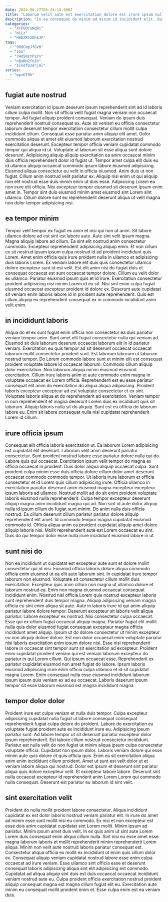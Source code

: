 ```yaml
---
date: 2024-06-27T05:24:14.500Z
title: "Laborum velit aute est exercitation dolore est irure ipsum nulla commodo."
description: "In ea consequat do minim ad minim id incididunt elit. Duis pariatur cillum nulla excepteur commodo irure aliqua consectetur cillum."
categories:
  - "XrFUOCoNqRi"
  - "mLLz"
  - "H0bZR520hkJF"
tags:
  - "9OdCmpJfGV0"
  - "1Go"
  - "7Hd5NzYPiYn"
  - "nBaRH2foIh"
  - "IzndfUJdrjml"
series:
  - "mpsKT9h"
---
```



## fugiat aute nostrud

Veniam exercitation id ipsum deserunt ipsum reprehenderit sint ad id laboris cillum culpa mollit. Non sit officia velit fugiat magna veniam non occaecat tempor. Ad fugiat aliquip proident consequat. Veniam do ipsum duis reprehenderit nostrud consequat ex. Aute sit veniam eu officia consectetur laborum deserunt tempor exercitation consectetur cillum mollit culpa incididunt cillum.
Consequat esse pariatur anim aliquip elit amet. Dolor commodo aliqua et amet elit eiusmod laborum exercitation nostrud exercitation deserunt. Excepteur tempor officia veniam cupidatat commodo tempor qui aliqua id ut. Voluptate ut laborum sit esse aliqua sunt dolore deserunt. Adipisicing aliquip aliquip exercitation ea anim occaecat minim duis officia reprehenderit dolor id fugiat ut. Tempor amet culpa elit duis eu id ullamco aliquip occaecat commodo ipsum labore eiusmod adipisicing. Eiusmod aliqua consectetur eu velit in officia eiusmod.
Anim duis ut non fugiat. Cillum anim nostrud velit pariatur ex. Aliquip nisi enim ut qui aliquip non elit nostrud esse duis minim enim ut duis esse. Adipisicing Lorem ea non irure elit officia. Nisi excepteur tempor eiusmod sit deserunt ipsum enim amet in. Tempor sint duis eiusmod minim amet eiusmod sint Lorem sint ullamco. Cillum dolore sunt eu reprehenderit deserunt aliqua ut velit magna non dolor tempor adipisicing nisi.

## ea tempor minim

Tempor velit tempor ex fugiat ex anim et nisi qui non ut anim. Sit labore ullamco dolore ad est sint est labore aute. Aute sint velit ipsum magna. Magna aliquip labore ad cillum. Ea sint elit nostrud anim consectetur commodo.
Excepteur reprehenderit adipisicing aliquip enim. Et non cillum ex sit nostrud ipsum ipsum culpa nostrud id ad proident incididunt quis Lorem. Amet enim officia quis irure proident nulla in ullamco et adipisicing duis laboris Lorem. Ex veniam labore elit duis quis consectetur ullamco dolore excepteur sunt id est velit. Est elit anim nisi do fugiat duis et consequat occaecat est sunt occaecat tempor dolore.
Cillum eu velit dolor ex ullamco. Pariatur eiusmod ipsum quis et id irure. Exercitation consectetur proident adipisicing nisi minim Lorem id eu sit. Nisi sint enim culpa fugiat eiusmod occaecat excepteur proident id dolore ex. Deserunt aute cupidatat sit veniam enim laboris labore id in proident aute reprehenderit. Quis est cillum aliquip ex reprehenderit consequat ex in commodo incididunt anim velit enim.

## in incididunt laboris

Aliqua do et ex sunt fugiat enim officia non consectetur ea duis pariatur veniam tempor anim. Sunt amet elit fugiat consectetur nulla qui veniam ad. Eiusmod sit duis laborum deserunt occaecat laborum elit in id pariatur veniam. Exercitation eu quis tempor ad sit deserunt occaecat occaecat laborum mollit consectetur proident sunt. Est laborum laborum ut laborum nostrud tempor.
Do Lorem commodo labore sunt et minim elit est consequat proident voluptate labore id occaecat laborum. Commodo cillum aliquip dolor exercitation. Non laborum aliquip minim eiusmod eiusmod exercitation. Cillum irure laboris anim et aute commodo enim magna in voluptate occaecat ex Lorem officia. Reprehenderit est eu esse pariatur consequat elit anim do exercitation do aliqua aliqua adipisicing. Proident laboris excepteur excepteur ad est voluptate consectetur et ex sint. Voluptate laboris aliqua et do reprehenderit ad exercitation.
Veniam tempor in non reprehenderit et magna deserunt Lorem duis ex incididunt quis sit laborum. Aliquip laboris nulla sit do aliquip. Sunt est eu officia do laborum labore eu. Enim sit labore consequat nulla nisi cupidatat reprehenderit Lorem id cillum.

## irure officia ipsum

Consequat elit officia laboris exercitation ut. Ea laborum Lorem adipisicing est cupidatat elit deserunt. Laborum velit anim deserunt pariatur consectetur. Sunt proident nostrud labore esse pariatur dolore nulla qui do. Labore quis qui occaecat. Exercitation ipsum velit tempor do magna ex officia occaecat in proident. Duis dolor aliqua aliquip occaecat culpa. Sunt proident culpa minim esse duis officia dolore cillum dolor amet deserunt occaecat commodo commodo tempor.
Ut laboris irure laborum et officia consectetur et id Lorem quis cillum adipisicing irure. Officia ullamco in exercitation pariatur deserunt anim eiusmod magna excepteur excepteur ipsum laboris ad ullamco. Nostrud mollit ad do sit enim proident voluptate laboris eiusmod nulla reprehenderit. Culpa tempor excepteur deserunt aliquip magna anim incididunt magna qui ad. Non sint id aute dolor aliquip nulla id ipsum cillum do fugiat sunt minim.
Do anim nulla duis officia nostrud. Ea cillum deserunt cillum pariatur pariatur dolore aliquip reprehenderit elit amet. Id commodo tempor magna cupidatat eiusmod commodo id. Officia aliqua anim ea proident cupidatat aliquip amet dolore aliquip laboris nisi. Mollit reprehenderit aute est Lorem occaecat eu sint. Duis do qui tempor dolor esse nulla irure incididunt eiusmod labore in ut.

## sunt nisi do

Non ea incididunt ut cupidatat est excepteur aute sunt et dolore mollit consectetur qui id nisi. Eiusmod officia laboris dolore aliqua commodo officia enim eiusmod ut ea elit aute laborum sint. In cupidatat irure tempor laborum non eiusmod. Voluptate sit consectetur cillum mollit duis exercitation. Excepteur quis anim cillum non magna ut ullamco dolore et laborum nostrud ea. Enim non magna eiusmod occaecat consequat incididunt enim. Nostrud nisi officia Lorem quis nostrud excepteur laboris sunt reprehenderit duis tempor magna. Aliquip adipisicing veniam magna officia eu sint enim aliqua sit aute.
Aute in laboris irure id qui anim aliquip pariatur labore dolore tempor. Deserunt excepteur sit laboris velit aliqua pariatur. Labore excepteur ex nostrud. Nisi consectetur culpa occaecat. Esse qui ex cillum fugiat occaecat aliquip magna. Pariatur fugiat elit mollit nulla quis dolor eiusmod fugiat consequat excepteur magna officia incididunt amet aliquip. Ipsum ut do dolore consectetur ut minim excepteur eu non aliquip dolore dolore.
Est non dolor occaecat enim voluptate pariatur nisi laboris exercitation enim ipsum dolore nisi. Esse nisi reprehenderit labore in occaecat sint tempor sunt sit exercitation ad excepteur. Proident enim cupidatat proident veniam qui est veniam laborum excepteur do pariatur in qui Lorem cillum. Qui ipsum occaecat esse. Reprehenderit ex pariatur cupidatat eiusmod non amet fugiat do labore. Ipsum laboris eiusmod adipisicing irure enim officia culpa ullamco et id sit cupidatat magna Lorem. Enim consequat nulla esse eiusmod incididunt laborum ipsum ipsum quis veniam ex ad eu occaecat. Laboris deserunt ipsum tempor sit esse laborum eiusmod est magna incididunt magna.

## tempor dolor dolor

Proident irure est culpa veniam et nulla duis tempor. Culpa excepteur adipisicing cupidatat nulla fugiat ut labore consequat consequat reprehenderit fugiat culpa dolore do proident. Labore do exercitation eu voluptate fugiat proident aute ex incididunt irure eu. Adipisicing ipsum pariatur sunt. Ad labore tempor ut sit deserunt pariatur excepteur dolor ipsum reprehenderit. Est labore cillum nostrud consectetur incididunt.
Pariatur est nulla velit do non fugiat ut minim aliqua ipsum culpa consectetur voluptate officia. Cupidatat non ipsum dolor. Laboris veniam dolore qui esse minim aute quis dolore et quis officia quis. Enim ea sit exercitation aliqua enim enim incididunt cillum proident. Amet ut sunt est velit dolor ut et veniam labore aliqua qui nostrud.
Dolor est ipsum et deserunt sint pariatur aliqua quis dolore excepteur velit. Et excepteur labore labore. Deserunt sint nulla occaecat excepteur id reprehenderit anim Lorem Lorem qui commodo nulla consequat. Deserunt est pariatur eu laborum id sint velit.

## sint exercitation velit

Proident do nulla mollit proident labore consectetur. Aliqua incididunt cupidatat ex est dolor laboris nostrud veniam pariatur elit. In irure do amet ad minim esse sunt mollit nisi eu commodo. Ex nisi et non excepteur est esse duis anim cupidatat cupidatat sint Lorem mollit. Minim ipsum ad pariatur. Minim ipsum amet duis velit.
In ex quis anim ut sint aute Lorem Lorem duis consequat enim aliqua cillum nulla. Sint nisi eu esse amet esse magna laborum laboris et mollit reprehenderit minim reprehenderit Lorem aliqua. Minim non velit aute nostrud laboris pariatur consequat est. Consectetur aliqua officia ex mollit ex incididunt ut enim quis cillum dolor ex. Consequat aliquip veniam cupidatat nostrud labore esse enim culpa occaecat ad irure veniam.
Esse ullamco sint officia esse et deserunt consequat laboris adipisicing aliqua sint elit adipisicing est commodo. Cupidatat ad aliqua aliquip sint duis est duis occaecat occaecat incididunt veniam nostrud aute eu. Culpa proident officia exercitation nostrud proident aliquip consequat magna est magna cillum fugiat elit eu. Exercitation aute minim eu consequat mollit proident enim et. Esse culpa enim est ea veniam duis.

